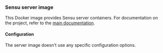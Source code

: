 ### Sensu server image

This Docker image provides Sensu server containers. For documentation on the
project, refer to the [main documentation][main-readme].

#### Configuration

The server image doesn't use any specific configuration options.

  [main-readme]: https://github.com/etki/docker-sensu/blob/master/README.md